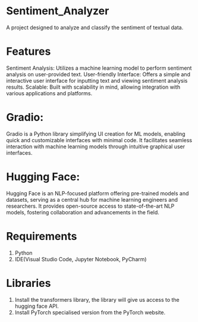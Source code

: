 # Sentiment_Analyzer
A project designed to analyze and classify the sentiment of textual data. 

# Features
Sentiment Analysis: Utilizes a machine learning model to perform sentiment analysis on user-provided text.
User-friendly Interface: Offers a simple and interactive user interface for inputting text and viewing sentiment analysis results.
Scalable: Built with scalability in mind, allowing integration with various applications and platforms.

# Gradio:
Gradio is a Python library simplifying UI creation for ML models, enabling quick and customizable interfaces with minimal code. 
It facilitates seamless interaction with machine learning models through intuitive graphical user interfaces.

# Hugging Face:
Hugging Face is an NLP-focused platform offering pre-trained models and datasets, serving as a central hub for machine learning engineers and researchers. 
It provides open-source access to state-of-the-art NLP models, fostering collaboration and advancements in the field.


# Requirements
1. Python
2. IDE(Visual Studio Code, Jupyter Notebook, PyCharm)


# Libraries
1. Install the transformers library, the library will give us access to the hugging face API.
2. Install PyTorch specialised version from the PyTorch website.

